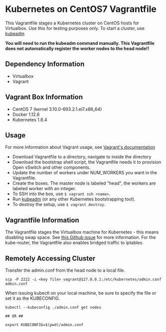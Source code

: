 # Kubernetes on CentOS7 Vagrantfile
This Vagrantfile stages a Kubernetes cluster on CentOS hosts for
Virtualbox. Use this for testing purposes only. To start a cluster,
use [kubeadm](https://kubernetes.io/docs/setup/independent/create-cluster-kubeadm/)

**You will need to run the kubeadm command manually. This
Vagrantfile does not automatically register the worker
nodes to the head node!!**

## Dependency Information
* Virtualbox
* Vagrant

## Vagrant Box Information
* CentOS 7 (kernel 3.10.0-693.2.1.el7.x86_64)
* Docker 1.12.6
* Kubernetes 1.8.4

## Usage
For more information about Vagrant usage, see
[Vagrant's documentation](https://www.vagrantup.com/docs/)
* Download Vagrantfile to a directory, navigate to inside
the directory
* Download the bootstrap shell script, the Vagrantfile
needs it to provision Open vSwitch and other components.
* Update the number of workers under NUM_WORKERS you want in the Vagrantfile.
* Create the boxes. The master node is labeled "head", the workers are labeled
worker with an integer.
* To SSH into the box, use `$ vagrant ssh <name>`.
* Run [kubeadm](https://kubernetes.io/docs/setup/independent/install-kubeadm/) (or any other Kubernetes bootstrapping tool).
* To destroy the setup, use `$ vagrant destroy`.

## Vagrantfile Information
The Vagrantfile stages the Virtualbox machine for Kubernetes - this means disabling swap space.
See [this Github issue](https://github.com/kubernetes/kubernetes/issues/53533) 
for more information. For the kube-router, the Vagrantfile also enables 
bridged traffic to iptables.

## Remotely Accessing Cluster
Transfer the admin.conf from the head node to a local file.

```
scp -P 2222 -i <key file> vagrant@127.0.0.1:/etc/kubernetes/admin.conf admin.conf
```

When issuing kubectl on your local machine, be sure to specify the file or set
it as the KUBECONFIG.
```
kubectl --kubeconfig ./admin.conf get nodes

## OR ##

export KUBECONFIG=$(pwd)/admin.conf
```
